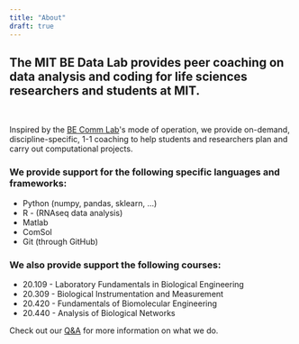 ```yaml
---
title: "About"
draft: true
---
```


## The MIT BE Data Lab provides peer coaching on data analysis and coding for life sciences researchers and students at MIT.

&nbsp;

Inspired by the [BE Comm Lab](https://mitcommlab.mit.edu/be/)'s mode of operation,
we provide on-demand, discipline-specific, 1-1 coaching to help students and
researchers plan and carry out computational projects.

### We provide support for the following specific languages and frameworks:

- Python (numpy, pandas, sklearn, ...)
- R - (RNAseq data analysis)
- Matlab
- ComSol
- Git (through GitHub)

### We also provide support the following courses:

- 20.109 - Laboratory Fundamentals in Biological Engineering
- 20.309 - Biological Instrumentation and Measurement
- 20.420 - Fundamentals of Biomolecular Engineering
- 20.440 - Analysis of Biological Networks

Check out our [Q&A](/qanda) for more information on what we do.
